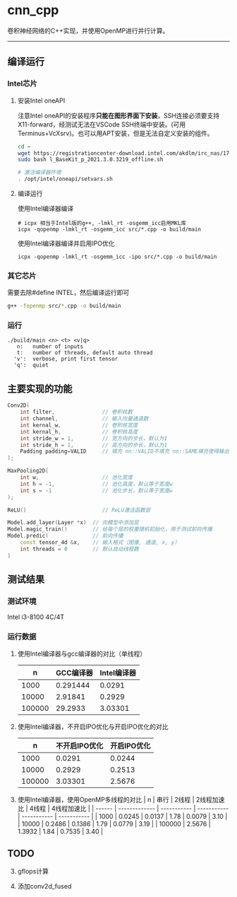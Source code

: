 # cnn_cpp

 卷积神经网络的C++实现，并使用OpenMP进行并行计算。

---

## 编译运行

### Intel芯片

1. 安装Intel oneAPI

   注意Intel oneAPI的安装程序**只能在图形界面下安装**，SSH连接必须要支持X11-forward，经测试无法在VSCode SSH终端中安装。(可用Terminus+VcXsrv)。也可以用APT安装，但是无法自定义安装的组件。

   ```bash
   cd ~
   wget https://registrationcenter-download.intel.com/akdlm/irc_nas/17977/l_BaseKit_p_2021.3.0.3219_offline.sh
   sudo bash l_BaseKit_p_2021.3.0.3219_offline.sh
   
   # 激活编译器环境
   . /opt/intel/oneapi/setvars.sh
   ```

2. 编译运行

   使用Intel编译器编译

   ```
   # icpx 相当于Intel版的g++, -lmkl_rt -osgemm_icc启用MKL库
   icpx -qopenmp -lmkl_rt -osgemm_icc src/*.cpp -o build/main
   ```

   使用Intel编译器编译并启用IPO优化

   ```
   icpx -qopenmp -lmkl_rt -osgemm_icc -ipo src/*.cpp -o build/main
   ```


### 其它芯片

需要去除#define INTEL，然后编译运行即可

```bash
g++ -fopenmp src/*.cpp -o build/main
```

### 运行

```
./build/main <n> <t> <v|q>
   n:   number of inputs
   t:   number of threads, default auto thread
  'v':  verbose, print first tensor
  'q':  quiet
```

## 主要实现的功能

```c++
Conv2D(
    int filter,               // 卷积核数
    int channel,              // 输入向量通道数
    int kernal_w,             // 卷积核宽度
    int kernal_h,             // 卷积核高度
    int stride_w = 1,         // 宽方向的步长，默认为1
    int stride_h = 1,         // 高方向的步长，默认为1
    Padding padding=VALID     // 填充 nn::VALID不填充 nn::SAME填充使得输出与输入大小相同 默认不填充
);
```

```c++
MaxPooling2D(
    int w,                    // 池化宽度
    int h = -1,               // 池化高度，默认等于宽度w
    int s = -1                // 池化步长，默认等于宽度w
);
```

```c++
ReLU()                        // ReLU激活函数层
```

```c++
Model.add_layer(Layer *x)  // 向模型中添加层
Model.magic_train()        // 给每个层的权重随机初始化，用于测试前向传播
Model.predic(              // 前向传播
    const tensor_4d &x,    // 输入格式（图像, 通道, x, y）
    int threads = 0        // 默认自动线程数
)
```

## 测试结果

### 测试环境

Intel i3-8100 4C/4T

### 运行数据

1. 使用Intel编译器与gcc编译器的对比（单线程）

   | n      | GCC编译器 | Intel编译器 |
   | ------ | --------- | ----------- |
   | 1000   | 0.291444  | 0.0291      |
   | 10000  | 2.91841   | 0.2929      |
   | 100000 | 29.2933   | 3.03301     |

2. 使用Intel编译器，不开启IPO优化与开启IPO优化的对比

   | n      | 不开启IPO优化 | 开启IPO优化 |
   | ------ | ------------- | ----------- |
   | 1000   | 0.0291        | 0.0244      |
   | 10000  | 0.2929        | 0.2513      |
   | 100000 | 3.03301       | 2.5676      |

3. 使用Intel编译器，使用OpenMP多线程的对比
   | n      | 串行 | 2线程  | 2线程加速比 | 4线程  | 4线程加速比 |
   | ------ | ------------- | ----------- | ----------- | ----------- | ----------- |
   | 1000   | 0.0245 | 0.0137 | 1.78 | 0.0079 | 3.10 |
   | 10000  | 0.2486 | 0.1386 | 1.79 | 0.0779 | 3.19 |
   | 100000 | 2.5676 | 1.3932 | 1.84 | 0.7535 | 3.40 |

## TODO


3. gflops计算

4. 添加conv2d_fused

